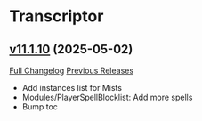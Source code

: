 # Transcriptor

## [v11.1.10](https://github.com/BigWigsMods/Transcriptor/tree/v11.1.10) (2025-05-02)
[Full Changelog](https://github.com/BigWigsMods/Transcriptor/compare/v11.1.9...v11.1.10) [Previous Releases](https://github.com/BigWigsMods/Transcriptor/releases)

- Add instances list for Mists  
- Modules/PlayerSpellBlocklist: Add more spells  
- Bump toc  
